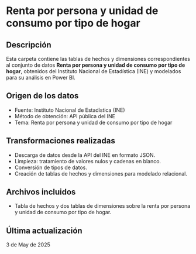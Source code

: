 # Renta por persona y unidad de consumo por tipo de hogar

## Descripción
Esta carpeta contiene las tablas de hechos y dimensiones correspondientes al conjunto de datos **Renta por persona y unidad de consumo por tipo de hogar**, obtenidos del Instituto Nacional de Estadística (INE) y modelados para su análisis en Power BI.

## Origen de los datos
- Fuente: Instituto Nacional de Estadística (INE)
- Método de obtención: API pública del INE
- Tema: Renta por persona y unidad de consumo por tipo de hogar

## Transformaciones realizadas
- Descarga de datos desde la API del INE en formato JSON.
- Limpieza: tratamiento de valores nulos y cadenas en blanco.
- Conversión de tipos de datos.
- Creación de tablas de hechos y dimensiones para modelado relacional.

## Archivos incluidos
- Tabla de hechos y dos tablas de dimensiones sobre la renta por persona y unidad de consumo por tipo de hogar.

## Última actualización
3 de May de 2025



